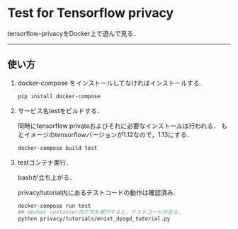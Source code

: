 # Test for Tensorflow privacy

tensorflow-privacyをDocker上で遊んで見る．

---

## 使い方

1. docker-compose をインストールしてなければインストールする.

    ```sh
    pip install docker-compose
    ```

2. サービス名testをビルドする．

    同時にtensorflow privateおよびそれに必要なインストールは行われる．
    もとイメージのtensorflowバージョンが1.12なので，1.13にする．

    ```sh
    docker-compose build test
    ```

3. testコンテナ実行．

    bashが立ち上がる．

    privacy/tutorial内にあるテストコードの動作は確認済み．

    ```sh
    docker-compose run test
    ## docker container内で次を実行すると，テストコードが走る．
    python privacy/tutorials/mnist_dpsgd_tutorial.py 
    ```